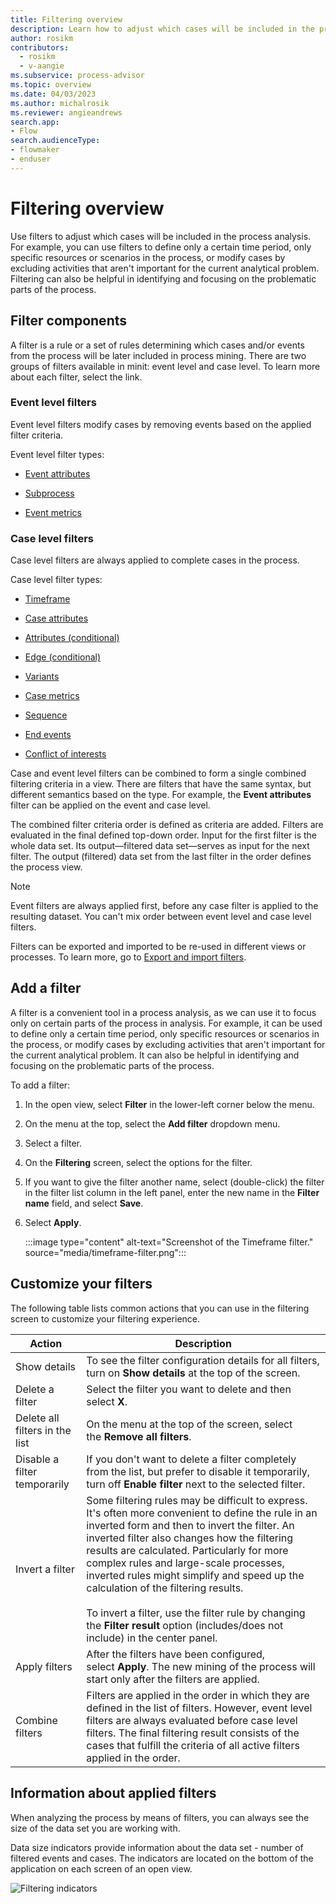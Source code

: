```yaml
---
title: Filtering overview
description: Learn how to adjust which cases will be included in the process analysis in minit.
author: rosikm
contributors:
  - rosikm
  - v-aangie
ms.subservice: process-advisor
ms.topic: overview
ms.date: 04/03/2023
ms.author: michalrosik
ms.reviewer: angieandrews
search.app:
- Flow
search.audienceType:
- flowmaker
- enduser
---
```


# Filtering overview

Use filters to adjust which cases will be included in the process analysis. For example, you can use filters to define only a certain time period, only specific resources or scenarios in the process, or modify cases by excluding activities that aren't important for the current analytical problem. Filtering can also be helpful in identifying and focusing on the problematic parts of the process.

## Filter components

A filter is a rule or a set of rules determining which cases and/or events from the process will be later included in process mining. There are two groups of filters available in minit: event level and case level. To learn more about each filter, select the link.

### Event level filters

Event level filters modify cases by removing events based on the applied filter criteria. 

Event level filter types:

- [Event attributes](event-attributes-filter.md)

- [Subprocess](subprocess-filter.md)

- [Event metrics](event-metrics-filter.md)

### Case level filters

Case level filters are always applied to complete cases in the process.

Case level filter types:

- [Timeframe](timeframe-filter.md)

- [Case attributes](case-attributes-filter.md)

- [Attributes (conditional)](case-attributes-conditional-filter.md)

- [Edge (conditional)](edge-conditional-filter.md)

- [Variants](variants-filter.md)

- [Case metrics](case-metrics-filter.md)

- [Sequence](sequence-filter.md)

- [End events](end-events-filter.md)

- [Conflict of interests](conflict-of-interests-filter.md)

Case and event level filters can be combined to form a single combined filtering criteria in a view. There are filters that have the same syntax, but different semantics based on the type. For example, the **Event attributes** filter can be applied on the event and case level.

The combined filter criteria order is defined as criteria are added. <!--The order is modifiable inside of the filter category by using drag-and-drop. -->Filters are evaluated in the final defined top-down order. Input for the first filter is the whole data set. Its output&mdash;filtered data set&mdash;serves as input for the next filter. The output (filtered) data set from the last filter in the order defines the process view.

>[!NOTE]
>
>Event filters are always applied first, before any case filter is applied to the resulting dataset. You can't mix order between event level and case level filters. <!--Ordering is modifiable only within its group.-->

Filters can be exported and imported to be re-used in different views or processes. To learn more, go to [Export and import filters](filters-export-import.md).

## Add a filter

A filter is a convenient tool in a process analysis, as we can use it to focus only on certain parts of the process in analysis. For example, it can be used to define only a certain time period, only specific resources or scenarios in the process, or modify cases by excluding activities that aren't important for the current analytical problem. It can also be helpful in identifying and focusing on the problematic parts of the process.

To add a filter:

1. In the open view, select **Filter** in the lower-left corner below the menu.

1. On the menu at the top, select the **Add filter** dropdown menu.

1. Select a filter.

1. On the **Filtering** screen, select the options for the filter.

1. If you want to give the filter another name, select (double-click) the filter in the filter list column in the left panel, enter the new name in the **Filter name** field, and select **Save**.

1. Select **Apply**.

    :::image type="content" alt-text="Screenshot of the Timeframe filter." source="media/timeframe-filter.png":::

## Customize your filters

The following table lists common actions that you can use in the filtering screen to customize your filtering experience.

|Action                         |Description  |
|-------------------------------|-------------|
|Show details                    | To see the filter configuration details for all filters, turn on **Show details** at the top of the screen.    |
|Delete a filter                | Select the filter you want to delete and then select **X**.    |
|Delete all filters in the list | On the menu at the top of the screen, select the **Remove all filters**.         |
|Disable a filter temporarily   | If you don't want to delete a filter completely from the list, but prefer to disable it temporarily, turn off **Enable filter** next to the selected filter.     |
|Invert a filter                | Some filtering rules may be difficult to express. It's often more convenient to define the rule in an inverted form and then to invert the filter. An inverted filter also changes how the filtering results are calculated. Particularly for more complex rules and large-scale processes, inverted rules might simplify and speed up the calculation of the filtering results.<br/><br/>To invert a filter, use the filter rule by changing the **Filter result** option (includes/does not include) in the center panel.        |
|Apply filters                   | After the filters have been configured, select **Apply**. The new mining of the process will start only after the filters are applied.        |
|Combine filters                 | Filters are applied in the order in which they are defined in the list of filters. However, event level filters are always evaluated before case level filters. <!--It's possible to change the order in the respective category using drag-and-drop. -->The final filtering result consists of the cases that fulfill the criteria of all active filters applied in the order.      |

## Information about applied filters

When analyzing the process by means of filters, you can always see the size of the data set you are working with.

Data size indicators provide information about the data set - number of filtered events and cases. The indicators are located on the bottom of the application on each screen of an open view. 

![Filtering indicators](https://user-images.githubusercontent.com/38796638/225406029-c82f5854-9027-4c3d-829a-9e6715e7b44f.png)
